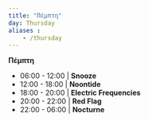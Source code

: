 ```yaml
---
title: "Πέμπτη"
day: Thursday
aliases :
    - /thursday
---
```


**Πέμπτη**

- 06:00 - 12:00 | **Snooze**
- 12:00 - 18:00 | **Noontide**
- 18:00 - 20:00 | **Electric Frequencies**
- 20:00 - 22:00 | **Red Flag**
- 22:00 - 06:00 | **Nocturne**